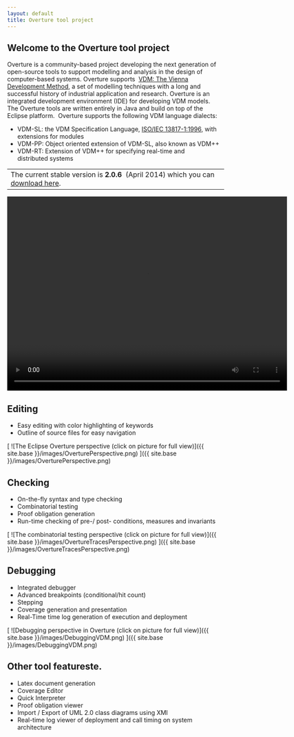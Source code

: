 ```yaml
--- 
layout: default 
title: Overture tool project 
---
```


## Welcome to the Overture tool project

Overture is a community-based project developing the next generation of open-source tools to support modelling and analysis in the design of computer-based systems. Overture supports  [VDM: The Vienna Development Method](http://www.vdmportal.org/), a set of modelling techniques with a long and successful history of industrial application and research. 
Overture is an integrated development environment (IDE) for developing VDM models. 
The Overture tools are written entirely in Java and build on top of the Eclipse platform. 
Overture supports the following VDM language dialects:

- VDM-SL: the VDM Specification Language, [ISO/IEC 13817-1:1996](http://www.iso.org/iso/iso_catalogue/catalogue_tc/catalogue_detail.htm?csnumber=22988), with extensions for modules
- VDM-PP: Object oriented extension of VDM-SL, also known as VDM++
- VDM-RT: Extension of VDM++ for specifying real-time and distributed systems 

||
|----------|
| The current stable version is **2.0.6**  (April 2014) which you can [download here](https://github.com/overturetool/overture/releases/tag/Release%2F2.0.6).|


<div><video width="650" height="450" controls="" preload="metadata"><source src="http://overture.sourceforge.net/screencasts/Overture2.0.0-screencast/Overture2.0.0.mp4" type="video/mp4"></source>Your browser does not support the video tag. </video></div>

## Editing

- Easy editing with color highlighting of keywords
- Outline of source files for easy navigation

[ ![The Eclipse Overture perspective (click on picture for full view)]({{ site.base }}/images/OverturePerspective.png) ]({{ site.base }}/images/OverturePerspective.png)

## Checking

- On-the-fly syntax and type checking
- Combinatorial testing
- Proof obligation generation
- Run-time checking of pre-/ post- conditions, measures and invariants

[ ![The combinatorial testing perspective (click on picture for full view)]({{ site.base }}/images/OvertureTracesPerspective.png) ]({{ site.base }}/images/OvertureTracesPerspective.png)

## Debugging

- Integrated debugger
- Advanced breakpoints (conditional/hit count)
- Stepping
- Coverage generation and presentation
- Real-Time time log generation of execution and deployment

[ ![Debugging perspective in Overture (click on picture for full view)]({{ site.base }}/images/DebuggingVDM.png) ]({{ site.base }}/images/DebuggingVDM.png)

## Other tool featureste.

- Latex document generation
- Coverage Editor
- Quick Interpreter
- Proof obligation viewer
- Import / Export of UML 2.0 class diagrams using XMI
- Real-time log viewer of deployment and call timing on system architecture
